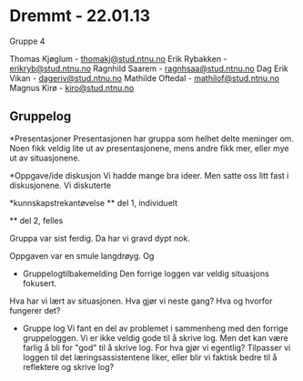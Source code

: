 Dremmt - 22.01.13
=================

Gruppe 4

Thomas Kjøglum - thomakj@stud.ntnu.no
Erik Rybakken - erikryb@stud.ntnu.no
Ragnhild Saarem - ragnhsaa@stud.ntnu.no
Dag Erik Vikan - dageriv@stud.ntnu.no
Mathilde Oftedal - mathilof@stud.ntnu.no
Magnus Kirø - kiro@stud.ntnu.no


Gruppelog
-----

*Presentasjoner
Presentasjonen har gruppa som helhet delte meninger om. Noen fikk veldig lite ut av presentasjonene, mens andre fikk mer, eller mye ut av situasjonene. 


*Oppgave/ide diskusjon
Vi hadde mange bra ideer. Men satte oss litt fast i diskusjonene. 
Vi diskuterte 


*kunnskapstrekantøvelse
** del 1, individuelt

** del 2, felles

Gruppa var sist ferdig. Da har vi gravd dypt nok. 

Oppgaven var en smule langdrøyg. Og 

* Gruppelogtilbakemelding
Den forrige loggen var veldig situasjons fokusert. 

Hva har vi lært av situasjonen. Hva gjør vi neste gang? Hva og hvorfor fungerer det?

* Gruppe log
Vi fant en del av problemet i sammenheng med den forrige gruppeloggen. Vi er ikke veldig gode til å skrive log. 
Men det kan være farlig å bli for "god" til å skrive log. For hva gjør vi egentlig? Tilpasser vi loggen til det læringsassistentene liker, eller blir vi faktisk bedre til å reflektere og skrive log?





